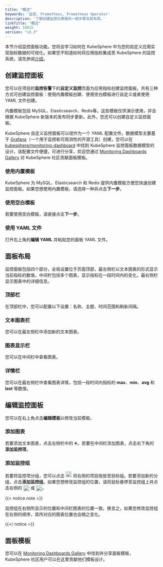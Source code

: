 ```yaml
---
title: "概述"
keywords: '监控, Prometheus, Prometheus Operator'
description: '了解创建监控仪表板的一般步骤及其布局。'
linkTitle: "概述"
weight: 10815
version: "v3.3"
---
```


本节介绍监控面板功能。您将会学习如何在 KubeSphere 中为您的自定义应用实现指标数据的可视化。如果您不知道如何将应用指标集成至 KubeSphere 的监控系统，请先参阅[介绍](../../introduction/)。

## 创建监控面板

您可以在项目的**监控告警**下的**自定义监控**页面为应用指标创建监控面板。共有三种方式可创建监控面板：使用内置模板创建、使用空白模板进行自定义或者使用 YAML 文件创建。

内置模板包括 MySQL、Elasticsearch、Redis等。这些模板仅供演示使用，并会根据 KubeSphere 新版本的发布同步更新。此外，您还可以创建自定义监控面板。

KubeSphere 自定义监控面板可以视作为一个 YAML 配置文件。数据模型主要基于 [Grafana](https://github.com/grafana/grafana)（一个用于监控和可观测性的开源工具）创建，您可以在 [kubesphere/monitoring-dashboard](https://github.com/kubesphere/monitoring-dashboard) 中找到 KubeSphere 监控面板数据模型的设计。该配置文件便捷，可进行分享，欢迎您通过  [Monitoring Dashboards Gallery](https://github.com/kubesphere/monitoring-dashboard/tree/master/contrib/gallery) 对 KubeSphere 社区贡献面板模板。

### 使用内置模板

KubeSphere 为 MySQL、Elasticsearch 和 Redis 提供内置模板方便您快速创建监控面板。如果您想使用内置模板，请选择一种并点击**下一步**。

### 使用空白模板

若要使用空白模板，请直接点击**下一步**。

### 使用 YAML 文件

打开右上角的**编辑 YAML** 并粘贴您的面板 YAML 文件。

## 面板布局

监控面板包括四个部分，全局设置位于页面顶部，最左侧栏以文本图表的形式显示当前指标的数值，中间栏包括多个图表，显示指标在一段时间内的变化，最右侧栏显示图表中的详细信息。

### 顶部栏

在顶部栏中，您可以配置以下设置：名称、主题、时间范围和刷新间隔。

### 文本图表栏

您可以在最左侧栏中添加新的文本图表。

### 图表显示栏

您可以在中间栏中查看图表。

### 详情栏

您可以在最右侧栏中查看图表详情，包括一段时间内指标的 **max**、**min**、**avg** 和 **last** 等数值。

## 编辑监控面板

您可以在右上角点击**编辑模板**以修改当前模板。

### 添加图表

若要添加文本图表，点击左侧栏中的 ➕。若要在中间栏添加图表，点击右下角的**添加监控项**。

### 添加监控组

若要将监控项分组，您可以点击 <img src="/images/docs/v3.x/zh-cn/project-user-guide/custom-application-monitoring/visualization/overview/six-dots.png" width="20px" alt="icon" /> 将右侧的项目拖放至目标组。若要添加新的分组，点击**添加监控组**。如果您想修改监控组的位置，请将鼠标悬停至监控组上并点击右侧的 <img src="/images/docs/v3.x/zh-cn/project-user-guide/custom-application-monitoring/visualization/overview/up-arrow.png" width="20px" align="center" /> 或 <img src="/images/docs/v3.x/zh-cn/project-user-guide/custom-application-monitoring/visualization/overview/down-arrow.png" width="20px" align="center" />。

{{< notice note >}}

监控组在右侧所显示的位置和中间栏图表的位置一致。换言之，如果您修改监控组在右侧的顺序，其所对应的图表位置也会随之变化。

{{</ notice >}} 

## 面板模板

您可以在 [Monitoring Dashboards Gallery](https://github.com/kubesphere/monitoring-dashboard/tree/master/contrib/gallery) 中找到并分享面板模板，KubeSphere 社区用户可以在这里贡献他们模板设计。